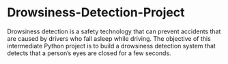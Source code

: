 # Drowsiness-Detection-Project

Drowsiness detection is a safety technology that can prevent accidents that are caused by drivers who fall asleep while driving. The objective of this intermediate Python project is to build a drowsiness detection system that detects that a person’s eyes are closed for a few seconds.
